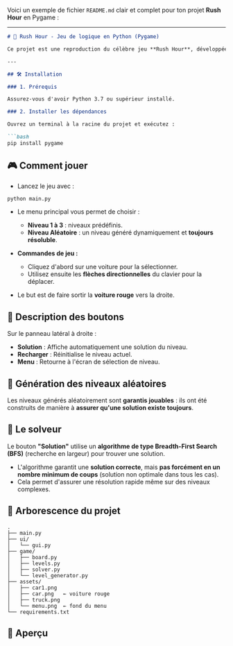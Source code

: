 Voici un exemple de fichier `README.md` clair et complet pour ton projet **Rush Hour** en Pygame :

---

````markdown
# 🚗 Rush Hour - Jeu de logique en Python (Pygame)

Ce projet est une reproduction du célèbre jeu **Rush Hour**, développée en Python à l'aide de la bibliothèque **Pygame**. Le but du jeu est de faire sortir la voiture rouge en la déplaçant sur une grille encombrée d'autres véhicules.

---

## 🛠️ Installation

### 1. Prérequis

Assurez-vous d'avoir Python 3.7 ou supérieur installé.

### 2. Installer les dépendances

Ouvrez un terminal à la racine du projet et exécutez :

```bash
pip install pygame
````
## 🎮 Comment jouer

* Lancez le jeu avec :

```bash
python main.py
```

* Le menu principal vous permet de choisir :

  * **Niveau 1 à 3** : niveaux prédéfinis.
  * **Niveau Aléatoire** : un niveau généré dynamiquement et **toujours résoluble**.

* **Commandes de jeu :**

  * Cliquez d'abord sur une voiture pour la sélectionner.
  * Utilisez ensuite les **flèches directionnelles** du clavier pour la déplacer.

* Le but est de faire sortir la **voiture rouge** vers la droite.

## 🧩 Description des boutons

Sur le panneau latéral à droite :

* **Solution** : Affiche automatiquement une solution du niveau.
* **Recharger** : Réinitialise le niveau actuel.
* **Menu** : Retourne à l'écran de sélection de niveau.

## 📐 Génération des niveaux aléatoires

Les niveaux générés aléatoirement sont **garantis jouables** : ils ont été construits de manière à **assurer qu'une solution existe toujours**.


## 🧠 Le solveur

Le bouton **"Solution"** utilise un **algorithme de type Breadth-First Search (BFS)** (recherche en largeur) pour trouver une solution.

* L'algorithme garantit une **solution correcte**, mais **pas forcément en un nombre minimum de coups** (solution non optimale dans tous les cas).
* Cela permet d'assurer une résolution rapide même sur des niveaux complexes.


## 📁 Arborescence du projet

```
.
├── main.py
├── ui/
│   └── gui.py
├── game/
│   ├── board.py
│   ├── levels.py
│   ├── solver.py
│   └── level_generator.py
├── assets/
│   ├── car1.png
│   ├── car.png   ← voiture rouge
│   ├── truck.png
│   └── menu.png  ← fond du menu
└── requirements.txt
```

## 📸 Aperçu

